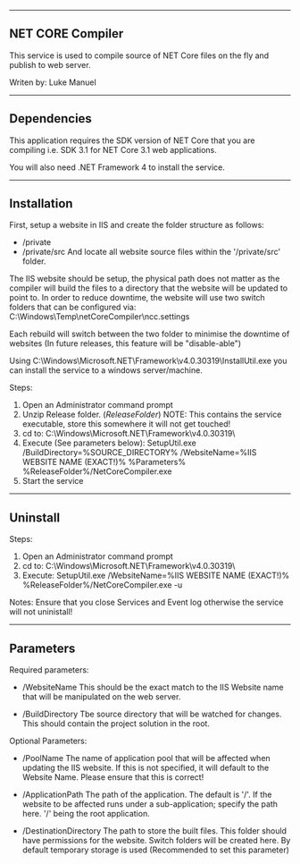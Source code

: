 ------------------
NET CORE Compiler
------------------
This service is used to compile source of NET Core files on the fly and publish to web server.

Writen by: Luke Manuel

------------------
Dependencies
------------------
This application requires the SDK version of NET Core that you are compiling i.e. SDK 3.1 for NET Core 3.1 web applications.

You will also need .NET Framework 4 to install the service.

------------------
Installation
------------------
First, setup a website in IIS and create the folder structure as follows:
 - /private
 - /private/src
And locate all website source files within the '/private/src' folder.

The IIS website should be setup, the physical path does not matter as the compiler will build the files to a directory that the website will be updated to point to. In order to reduce downtime, the website will use two switch folders that can be configured via: C:\Windows\Temp\netCoreCompiler\ncc.settings

Each rebuild will switch between the two folder to minimise the downtime of websites (In future releases, this feature will be "disable-able")

Using C:\Windows\Microsoft.NET\Framework\v4.0.30319\InstallUtil.exe you can install the service to a windows server/machine.

Steps:

1) Open an Administrator command prompt
2) Unzip Release folder. (*ReleaseFolder*) NOTE: This contains the service executable, store this somewhere it will not get touched!
2) cd to: C:\Windows\Microsoft.NET\Framework\v4.0.30319\
3) Execute (See parameters below): SetupUtil.exe /BuildDirectory=%SOURCE_DIRECTORY% /WebsiteName=%IIS WEBSITE NAME (EXACT!)% %Parameters% %ReleaseFolder%/NetCoreCompiler.exe
4) Start the service

------------------
Uninstall
------------------

Steps:

1) Open an Administrator command prompt
2) cd to: C:\Windows\Microsoft.NET\Framework\v4.0.30319\
3) Execute: SetupUtil.exe /WebsiteName=%IIS WEBSITE NAME (EXACT!)% %ReleaseFolder%/NetCoreCompiler.exe -u

Notes: Ensure that you close Services and Event log otherwise the service will not uninistall!

------------------
Parameters
------------------

Required parameters:

 - /WebsiteName
		This should be the exact match to the IIS Website name that will be manipulated on the web server.
		
 - /BuildDirectory
		Tbe source directory that will be watched for changes. This should contain the project solution in the root.
		
Optional Parameters:

 - /PoolName
		The name of application pool that will be affected when updating the IIS website. If this is not specified, it will default to the Website Name. Please ensure that this is correct!

 - /ApplicationPath
		The path of the application. The default is '/'. If the website to be affected runs under a sub-application; specify the path here. '/' being the root application.
		
 - /DestinationDirectory
		The path to store the built files. This folder should have permissions for the website. Switch folders will be created here. By default temporary storage is used (Recommended to set this parameter)